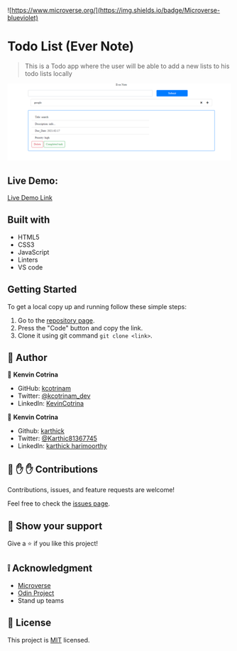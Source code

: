 ![https://www.microverse.org/](https://img.shields.io/badge/Microverse-blueviolet)

# Todo List (Ever Note)

> This is a Todo app where the user will be able to add a new lists to his todo lists locally

![screenshot](src/img/screenshot.png)

## Live Demo:

[Live Demo Link](https://boring-golick-b9060d.netlify.app)

##  Built with

- HTML5
- CSS3
- JavaScript
- Linters
- VS code

##  Getting Started

To get a local copy up and running follow these simple steps:

1. Go to the [repository page](https://github.com/karthykarthick/To-Do-List-Js).
2. Press the "Code" button and copy the link.
3. Clone it using git command `git clone <link>`.

## :bust_in_silhouette: Author

👤 **Kenvin Cotrina**

- GitHub: [kcotrinam](https://github.com/kcotrinam) 
- Twitter: [@kcotrinam_dev](https://twitter.com/kcotrinam_dev)
- LinkedIn: [KevinCotrina](https://www.linkedin.com/in/kevincotrina/ )

👤 **Kenvin Cotrina**

- Github: [karthick](https://github.com/karthykarthick)
- Twitter: [@Karthic81367745](https://twitter.com/Karthic81367745)
- LinkedIn: [karthick harimoorthy](https://www.linkedin.com/in/karthick-harimoorthy/)

## 🤝 :raised_hand: :raised_hand: Contributions

Contributions, issues, and feature requests are welcome!

Feel free to check the [issues page](https://github.com/kcotrinam/To-Do-List-Js/issues).

## :muscle: Show your support

Give a ⭐️ if you like this project!

## :grey_exclamation: Acknowledgment

- [Microverse](https://www.microverse.org/)
- [Odin Project](https://www.theodinproject.com/)
- Stand up teams

 ## 📝 License

This project is [MIT](LICENSE) licensed.